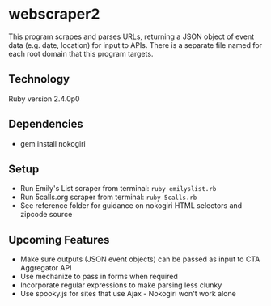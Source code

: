 # webscraper2
This program scrapes and parses URLs, returning a JSON object of event data (e.g. date, location) for input to APIs.  There is a separate file named for each root domain that this program targets.


## Technology
Ruby version 2.4.0p0


## Dependencies
* gem install nokogiri


## Setup
* Run Emily's List scraper from terminal: `ruby emilyslist.rb`
* Run 5calls.org scraper from terminal: `ruby 5calls.rb`
* See reference folder for guidance on nokogiri HTML selectors and zipcode source


## Upcoming Features
* Make sure outputs (JSON event objects) can be passed as input to CTA Aggregator API
* Use mechanize to pass in forms when required
* Incorporate regular expressions to make parsing less clunky
* Use spooky.js for sites that use Ajax - Nokogiri won't work alone
